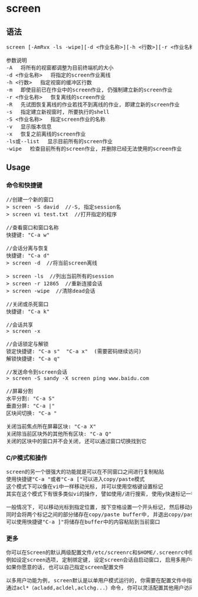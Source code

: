 # screen

## 语法
<pre>
screen [-AmRvx -ls -wipe][-d <作业名称>][-h <行数>][-r <作业名称>][-s ][-S <作业名称>]

参数说明
-A 　将所有的视窗都调整为目前终端机的大小
-d <作业名称> 　将指定的screen作业离线
-h <行数> 　指定视窗的缓冲区行数
-m 　即使目前已在作业中的screen作业, 仍强制建立新的screen作业
-r <作业名称> 　恢复离线的screen作业
-R 　先试图恢复离线的作业若找不到离线的作业, 即建立新的screen作业
-s 　指定建立新视窗时, 所要执行的shell
-S <作业名称> 　指定screen作业的名称
-v 　显示版本信息
-x 　恢复之前离线的screen作业
-ls或--list 　显示目前所有的screen作业
-wipe 　检查目前所有的screen作业, 并删除已经无法使用的screen作业
</pre>

## Usage

### 命令和快捷键
<pre>
//创建一个新的窗口
> screen -S david  //-S, 指定session名
> screen vi test.txt  //打开指定的程序

//查看窗口和窗口名称
快捷键: "C-a w"

//会话分离与恢复
快捷键: "C-a d"
> screen -d  //将当前screen离线

> screen -ls  //列出当前所有的session
> screen -r 12865  //重新连接会话
> screen -wipe  //清除dead会话

//关闭或杀死窗口
快捷键: "C-a k"

//会话共享
> screen -x

//会话锁定与解锁
锁定快捷键: "C-a s"  "C-a x"  (需要密码继续访问)
解锁快捷键: "C-a q"

//发送命令到screen会话
> screen -S sandy -X screen ping www.baidu.com

//屏幕分割
水平分割: "C-a S"
垂直分屏: "C-a |"
区块间切换: "C-a <tab>"

关闭当前焦点所在屏幕区块: "C-a X"
关闭除当前区块外的其他所有区块: "C-a Q"
关闭的区块中的窗口并不会关闭, 还可以通过窗口切换找到它
</pre>

### C/P模式和操作
<pre>
screen的另一个很强大的功能就是可以在不同窗口之间进行复制粘贴
使用快捷键"C-a <Esc>"或者"C-a ["可以进入copy/paste模式
这个模式下可以像在vi中一样移动光标, 并可以使用空格键设置标记
其实在这个模式下有很多类似vi的操作, 譬如使用/进行搜索, 使用y快速标记一行, 使用w快速标记一个单词等关于C/P模式下的高级操作

一般情况下, 可以移动光标到指定位置, 按下空格设置一个开头标记, 然后移动光标到结尾位置, 按下空格设置第二个标记, 
同时会将两个标记之间的部分储存在copy/paste buffer中, 并退出copy/paste模式在正常模式下, 
可以使用快捷键"C-a ]"将储存在buffer中的内容粘贴到当前窗口
</pre>

### 更多
<pre>
你可以在Screen的默认两级配置文件/etc/screenrc和$HOME/.screenrc中指定更多, 
例如设定screen选项, 定制绑定键, 设定screen会话自启动窗口, 启用多用户模式, 定制用户访问权限控制等等, 
如果你愿意的话, 也可以自己指定screen配置文件 

以多用户功能为例, screen默认是以单用户模式运行的, 你需要在配置文件中指定multiuser on 来打开多用户模式, 
通过acl*（acladd,acldel,aclchg...）命令, 你可以灵活配置其他用户访问你的screen会话, 更多配置文件内容请参考screen的man页
</pre>

